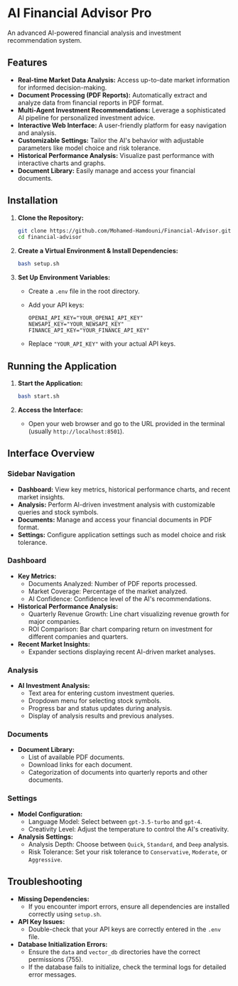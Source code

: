 # AI Financial Advisor Pro

An advanced AI-powered financial analysis and investment recommendation system.

## Features

- **Real-time Market Data Analysis:** Access up-to-date market information for informed decision-making.
- **Document Processing (PDF Reports):** Automatically extract and analyze data from financial reports in PDF format.
- **Multi-Agent Investment Recommendations:** Leverage a sophisticated AI pipeline for personalized investment advice.
- **Interactive Web Interface:** A user-friendly platform for easy navigation and analysis.
- **Customizable Settings:** Tailor the AI's behavior with adjustable parameters like model choice and risk tolerance.
- **Historical Performance Analysis:** Visualize past performance with interactive charts and graphs.
- **Document Library:** Easily manage and access your financial documents.

## Installation

1.  **Clone the Repository:**

    ```bash
    git clone https://github.com/Mohamed-Hamdouni/Financial-Advisor.git
    cd financial-advisor
    ```

2.  **Create a Virtual Environment & Install Dependencies:**

    ```bash
    bash setup.sh
    ```

3.  **Set Up Environment Variables:**

    -   Create a `.env` file in the root directory.
    -   Add your API keys:

        ```properties
        OPENAI_API_KEY="YOUR_OPENAI_API_KEY"
        NEWSAPI_KEY="YOUR_NEWSAPI_KEY"
        FINANCE_API_KEY="YOUR_FINANCE_API_KEY"
        ```

    -   Replace `"YOUR_API_KEY"` with your actual API keys.

## Running the Application

1.  **Start the Application:**

    ```bash
    bash start.sh
    ```

2.  **Access the Interface:**

    -   Open your web browser and go to the URL provided in the terminal (usually `http://localhost:8501`).

## Interface Overview

### Sidebar Navigation

-   **Dashboard:** View key metrics, historical performance charts, and recent market insights.
-   **Analysis:** Perform AI-driven investment analysis with customizable queries and stock symbols.
-   **Documents:** Manage and access your financial documents in PDF format.
-   **Settings:** Configure application settings such as model choice and risk tolerance.

### Dashboard

-   **Key Metrics:**
    -   Documents Analyzed: Number of PDF reports processed.
    -   Market Coverage: Percentage of the market analyzed.
    -   AI Confidence: Confidence level of the AI's recommendations.
-   **Historical Performance Analysis:**
    -   Quarterly Revenue Growth: Line chart visualizing revenue growth for major companies.
    -   ROI Comparison: Bar chart comparing return on investment for different companies and quarters.
-   **Recent Market Insights:**
    -   Expander sections displaying recent AI-driven market analyses.

### Analysis

-   **AI Investment Analysis:**
    -   Text area for entering custom investment queries.
    -   Dropdown menu for selecting stock symbols.
    -   Progress bar and status updates during analysis.
    -   Display of analysis results and previous analyses.

### Documents

-   **Document Library:**
    -   List of available PDF documents.
    -   Download links for each document.
    -   Categorization of documents into quarterly reports and other documents.

### Settings

-   **Model Configuration:**
    -   Language Model: Select between `gpt-3.5-turbo` and `gpt-4`.
    -   Creativity Level: Adjust the temperature to control the AI's creativity.
-   **Analysis Settings:**
    -   Analysis Depth: Choose between `Quick`, `Standard`, and `Deep` analysis.
    -   Risk Tolerance: Set your risk tolerance to `Conservative`, `Moderate`, or `Aggressive`.

## Troubleshooting

-   **Missing Dependencies:**
    -   If you encounter import errors, ensure all dependencies are installed correctly using `setup.sh`.
-   **API Key Issues:**
    -   Double-check that your API keys are correctly entered in the `.env` file.
-   **Database Initialization Errors:**
    -   Ensure the `data` and `vector_db` directories have the correct permissions (755).
    -   If the database fails to initialize, check the terminal logs for detailed error messages.
